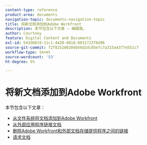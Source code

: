 ```yaml
---
content-type: reference
product-area: documents
navigation-topic: documents-navigation-topic
title: 将新文档添加到Adobe Workfront
description: 本节包含以下文章 — 编辑我。
author: Courtney
feature: Digital Content and Documents
exl-id: 543d6819-11c1-4420-8818-803172378d96
source-git-commit: f2f825280204b56d2dc85efc7a315a4377e551c7
workflow-type: tm+mt
source-wordcount: '53'
ht-degree: 5%

---
```


# 将新文档添加到Adobe Workfront

本节包含以下文章：

* [从文件系统将文档添加到Adobe Workfront](../../documents/adding-documents-to-workfront/add-documents-from-file-system.md)
* [从外部应用程序链接文档](../../documents/adding-documents-to-workfront/link-documents-from-external-apps.md)
* [删除Adobe Workfront和外部文档存储提供程序之间的链接](../../documents/adding-documents-to-workfront/remove-links-between-wf-and-doc-apps.md)
* [请求文档](../../documents/adding-documents-to-workfront/request-a-document.md)

